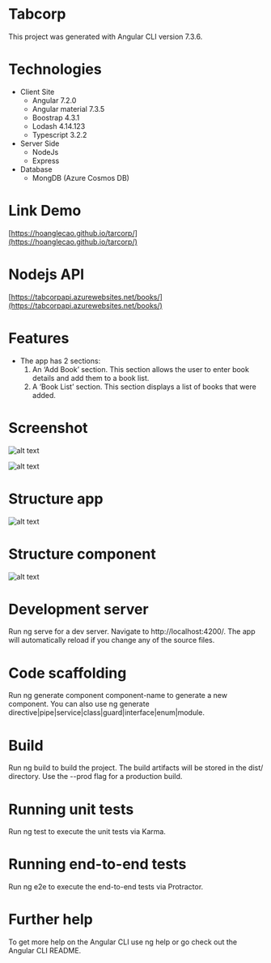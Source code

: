 # Tabcorp
This project was generated with Angular CLI version 7.3.6.

# Technologies
   - Client Site
      - Angular 7.2.0
      - Angular material 7.3.5
      - Boostrap 4.3.1
      - Lodash 4.14.123
      - Typescript 3.2.2
   - Server Side
      - NodeJs
      - Express
   - Database
      - MongDB (Azure Cosmos DB)
 
 # Link Demo
  [https://hoanglecao.github.io/tarcorp/](https://hoanglecao.github.io/tarcorp/)
  
 # Nodejs API
  [https://tabcorpapi.azurewebsites.net/books/](https://tabcorpapi.azurewebsites.net/books/)
  
# Features
  - The app has 2 sections:
      1. 	An ‘Add Book’ section. This section allows the user to enter book details and add them to a book list.
      2.	A ‘Book List’ section. This section displays a list of books that were added.

# Screenshot
![alt text](https://github.com/hoanglecao/images/blob/master/add_book.png "") 

![alt text](https://github.com/hoanglecao/images/blob/master/book_list.png "")
        
# Structure app
![alt text](https://github.com/hoanglecao/images/blob/master/app_structure1.png "")

# Structure component
![alt text](https://github.com/hoanglecao/images/blob/master/component-structure.png "")
  
# Development server
Run ng serve for a dev server. Navigate to http://localhost:4200/. The app will automatically reload if you change any of the source files.

# Code scaffolding
Run ng generate component component-name to generate a new component. You can also use ng generate directive|pipe|service|class|guard|interface|enum|module.

# Build
Run ng build to build the project. The build artifacts will be stored in the dist/ directory. Use the --prod flag for a production build.

# Running unit tests
Run ng test to execute the unit tests via Karma.

# Running end-to-end tests
Run ng e2e to execute the end-to-end tests via Protractor.

# Further help
To get more help on the Angular CLI use ng help or go check out the Angular CLI README.
